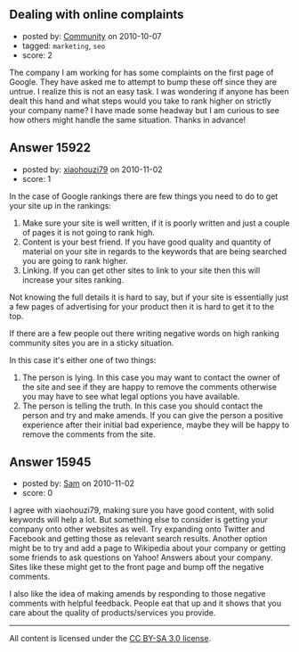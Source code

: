 ## Dealing with online complaints

- posted by: [Community](https://stackexchange.com/users/-1/-1-community) on 2010-10-07
- tagged: `marketing`, `seo`
- score: 2

The company I am working for has some complaints on the first page of Google. They have asked me to attempt to bump these off since they are untrue.  I realize this is not an easy task.  I was wondering if anyone has been dealt this hand and what steps would you take to rank higher on strictly your company name?  I have made some headway but I am curious to see how others might handle the same situation.  Thanks in advance!


## Answer 15922

- posted by: [xiaohouzi79](https://stackexchange.com/users/-1/4868-xiaohouzi79) on 2010-11-02
- score: 1

In the case of Google rankings there are few things you need to do to get your site up in the rankings:

 1. Make sure your site is well written, if it is poorly written and just a couple of pages it is not going to rank high.
 2. Content is your best friend. If you have good quality and quantity of material on your site in regards to the keywords that are being searched you are going to rank higher.
 3. Linking. If you can get other sites to link to your site then this will increase your sites ranking.

Not knowing the full details it is hard to say, but if your site is essentially just a few pages of advertising for your product then it is hard to get it to the top.

If there are a few people out there writing negative words on high ranking community sites you are in a sticky situation.

In this case it's either one of two things:

 1. The person is lying. In this case you may want to contact the owner of the site and see if they are happy to remove the comments otherwise you may have to see what legal options you have available.
 2. The person is telling the truth. In this case you should contact the person and try and make amends. If you can give the person a positive experience after their initial bad experience, maybe they will be happy to remove the comments from the site.


## Answer 15945

- posted by: [Sam](https://stackexchange.com/users/-1/4892-sam) on 2010-11-02
- score: 0

I agree with xiaohouzi79, making sure you have good content, with solid keywords will help a lot. But something else to consider is getting your company onto other websites as well. Try expanding onto Twitter and Facebook and getting those as relevant search results. Another option might be to try and add a page to Wikipedia about your company or getting some friends to ask questions on Yahoo! Answers about your company. Sites like these might get to the front page and bump off the negative comments.

I also like the idea of making amends by responding to those negative comments with helpful feedback. People eat that up and it shows that you care about the quality of products/services you provide.



---

All content is licensed under the [CC BY-SA 3.0 license](https://creativecommons.org/licenses/by-sa/3.0/).

